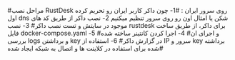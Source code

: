 #مراحل نصب RustDesk روی سرور ایران : 
#1- چون داکر کاربر ایران رو تحریم کرده اول dns شکن یا امثال اون رو روی سرور تنظیم میکنیم
2- نصب داکر از طریق کد های موجود در سایتش و تست نصب داکر#
3- نصب rustdesk برای داکر، از طریق ساخت فایل docker-compose.yaml و اجرای ان#
4- اجرا کردن کانتینر ساخته شده#
5- بررسی logs و برداشتن key در گزارش داکر#
6- استفاده از IP سرور و key برداشته شده برای استفاده در کلاینت ها و اتصال به شبکه ایجاد شده#
